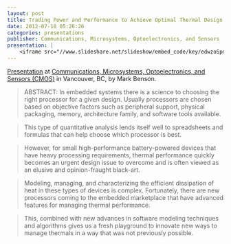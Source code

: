 ```yaml
---
layout: post
title: Trading Power and Performance to Achieve Optimal Thermal Design for Battery-Powered Devices
date: 2012-07-18 05:26:26
categories: presentations
publisher: Communications, Microsystems, Optoelectronics, and Sensors
presentation: |
    <iframe src="//www.slideshare.net/slideshow/embed_code/key/edwzoSpdp6x9TS" width="595" height="485" frameborder="0" marginwidth="0" marginheight="0" scrolling="no" style="border:1px solid #CCC; border-width:1px; margin-bottom:5px; max-width: 100%;" allowfullscreen> </iframe> <div style="margin-bottom:5px"> <strong> <a href="//www.slideshare.net/MarkBenson5/trading-power-and-performance-to-achieve-optimal-thermal-design-for-batterypowered-devices" title="Trading Power and Performance to Achieve Optimal Thermal Design for Battery-Powered Devices" target="_blank">Trading Power and Performance to Achieve Optimal Thermal Design for Battery-Powered Devices</a> </strong> from <strong><a target="_blank" href="//www.slideshare.net/MarkBenson5">Mark Benson</a></strong> </div>
---
```


[Presentation](http://www.logicpd.com/news/press-releases/logic-pds-director-of-software-strategy-to-speak-at-cmos-emerging-technolog/) at [Communications, Microsystems, Optoelectronics, and Sensors (CMOS)](http://www.cmoset.com/) in Vancouver, BC, by Mark Benson. 

> ABSTRACT: In embedded systems there is a science to choosing the right processor for a given design. Usually processors are chosen based on objective factors such as peripheral support, physical packaging, memory, architecture family, and software tools available. 

> This type of quantitative analysis lends itself well to spreadsheets and formulas that can help choose which processor is best. 

> However, for small high-performance battery-powered devices that have heavy processing requirements, thermal performance quickly becomes an urgent design issue to overcome and is often viewed as an elusive and opinion-fraught black-art. 

> Modeling, managing, and characterizing the efficient dissipation of heat in these types of devices is complex. Fortunately, there are new processors coming to the embedded marketplace that have advanced features for managing thermal performance. 

> This, combined with new advances in software modeling techniques and algorithms gives us a fresh playground to innovate new ways to manage thermals in a way that was not previously possible.


